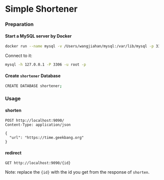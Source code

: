 # Simple Shortener

### Preparation
#### Start a MySQL server by Docker
```bash
docker run --name mysql -v /Users/wangjiahan/mysql:/var/lib/mysql -p 3306:3306 -e MYSQL_ROOT_PASSWORD=root -d mysql:latest
```
Connect to it:
```bash
mysql -h 127.0.0.1 -P 3306 -u root -p
```
#### Create `shortener` Database
```bash
CREATE DATABASE shortener;
```

### Usage
#### shorten
```http
POST http://localhost:9090/
Content-Type: application/json

{
  "url": "https://time.geekbang.org"
}
```

#### redirect
```http
GET http://localhost:9090/{id}
```
Note: replace the `{id}` with the id you get from the response of `shorten`.